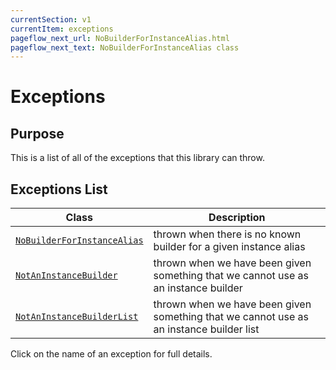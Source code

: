 ```yaml
---
currentSection: v1
currentItem: exceptions
pageflow_next_url: NoBuilderForInstanceAlias.html
pageflow_next_text: NoBuilderForInstanceAlias class
---
```


# Exceptions

## Purpose

This is a list of all of the exceptions that this library can throw.

## Exceptions List

Class | Description
------|------------
[`NoBuilderForInstanceAlias`](NoBuilderForInstanceAlias.html) | thrown when there is no known builder for a given instance alias
[`NotAnInstanceBuilder`](NotAnInstanceBuilder.html) | thrown when we have been given something that we cannot use as an instance builder
[`NotAnInstanceBuilderList`](NotAnInstanceBuilderList.html) | thrown when we have been given something that we cannot use as an instance builder list

Click on the name of an exception for full details.

